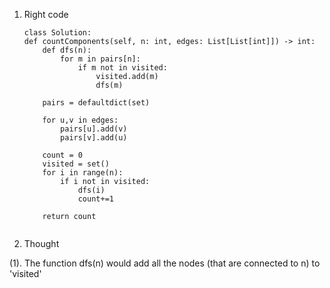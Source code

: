 1. Right code

    ```
    class Solution:
    def countComponents(self, n: int, edges: List[List[int]]) -> int:
        def dfs(n):      
            for m in pairs[n]:
                if m not in visited:
                    visited.add(m)
                    dfs(m)
                    
        pairs = defaultdict(set)
       
        for u,v in edges:
            pairs[u].add(v)
            pairs[v].add(u)

        count = 0
        visited = set()
        for i in range(n):
            if i not in visited:
                dfs(i)
                count+=1

        return count
        
      ```      
        
  2. Thought
  
  (1).  The function dfs(n) would add all the nodes (that are connected to n) to 'visited'    
            
